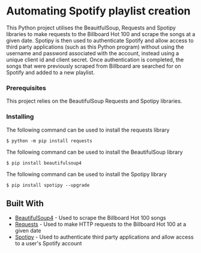 # Automating Spotify playlist creation

This Python project utilises the BeauitfulSoup, Requests and Spotipy libraries to make requests to the Billboard Hot 100 and scrape the songs at a given date. Spotipy is then used to authenticate Spotify and allow access to third party applications (such as this Python program) without using the username and password associated with the account, instead using a unique client id and client secret. Once authentication is completed, the songs that were previously scraped from Billboard are searched for on Spotify and added to a new playlist. 



### Prerequisites

This project relies on the BeautifulSoup Requests and Spotipy libraries.

### Installing

The following command can be used to install the requests library

```
$ python -m pip install requests
```
The following command can be used to install the BeautifulSoup library

```
$ pip install beautifulsoup4
```

The following command can be used to install the Spotipy library

```
$ pip install spotipy --upgrade
```



## Built With

* [BeautifulSoup4](https://beautiful-soup-4.readthedocs.io/en/latest/#) - Used to scrape the Billboard Hot 100 songs 
* [Requests](https://pypi.org/project/requests/) - Used to make HTTP requests to the Billboard Hot 100 at a given date
* [Spotipy](https://spotipy.readthedocs.io/en/2.19.0/) - Used to authenticate third party applications and allow access to a user's Spotify account
